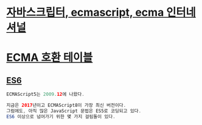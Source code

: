 # [자바스크립터, ecmascript, ecma 인터네셔널](https://wormwlrm.github.io/2018/10/03/What-is-the-difference-between-javascript-and-ecmascript.html)

# [ECMA 호환 테이블](http://kangax.github.io/compat-table/es6/)


## [ES6](https://sanghaklee.tistory.com/54)
```java
ECMAScript5는 2009.12에 나왔다. 

지금은 2017년이고 ECMAScript8이 가장 최신 버전이다. 
그럼에도, 아직 많은 JavaScript 문법은 ES5로 코딩되고 있다. 
ES6 이상으로 넘어가기 위한 몇 가지 걸림돌이 있다.

```
